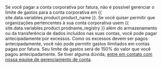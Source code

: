 Se você pagar a conta corporativa por fatura, não é possível gerenciar o limite de gastos para a conta corporativa em {{ site.data.variables.product.product_name }}. Se você quiser permitir que organizações pertencentes à sua conta corporativa usem {{ site.data.variables.product.prodname_registry }} além do armazenamento ou da transferência de dados incluídos nas suas contas, você pode pagar antecipadamente por excessos. Como os excessos devem ser pagos antecipadamente, você não pode permitir gastos ilimitados em contas pagas por fatura. Seu limite de gastos será de 150% do valor que você pagou antecipadamente. Se tiver alguma dúvida, [entre em contato com nossa equipe de gerenciamento de conta](https://enterprise.github.com/contact).
